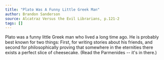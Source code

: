 ```yaml
---
title: "Plato Was A Funny Little Greek Man"
author: Brandon Sanderson
source: Alcatraz Versus the Evil Librarians, p.121-2
tags: []
---
```


Plato was a funny little Greek man who lived a long time ago. He is
probably best known for two things: First, for writing stories about his
friends, and second for philosophically proving that somewhere in the
eternities there exists a perfect slice of cheesecake. (Read the
Parmenides -- it's in there.)
